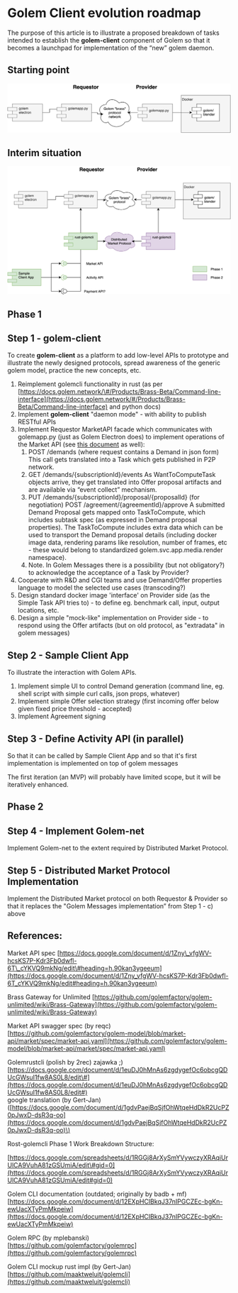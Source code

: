 # Golem Client evolution roadmap

The purpose of this article is to illustrate a proposed breakdown of tasks intended to establish the **golem-client** component of Golem so that it becomes a launchpad for implementation of the “new” golem daemon.

## Starting point

![](../.gitbook/assets/0%20%282%29.png)

## Interim situation

![](../.gitbook/assets/1%20%283%29.png)

## Phase 1

## Step 1 - golem-client

To create **golem-client** as a platform to add low-level APIs to prototype and illustrate the newly designed protocols, spread awareness of the generic golem model, practice the new concepts, etc.

1. Reimplement golemcli functionality in rust \(as per [https://docs.golem.network/\#/Products/Brass-Beta/Command-line-interface](https://docs.golem.network/#/Products/Brass-Beta/Command-line-interface) and python docs\)
2. Implement **golem-client** "daemon mode" - with ability to publish RESTful APIs
3. Implement Requestor MarketAPI facade which communicates with golemapp.py \(just as Golem Electron does\) to implement operations of the Market API \(see [this document](https://docs.google.com/document/d/1WFC-SNaD8LQfm2h_YgpH4zHFmyFAmwAr0dHurm3uGaE/edit?usp=sharing) as well\):
   1. POST /demands \(where request contains a Demand in json form\) This call gets translated into a Task which gets published in P2P network.
   2. GET /demands/{subscriptionId}/events As WantToComputeTask objects arrive, they get translated into Offer proposal artifacts and are available via “event collect” mechanism.
   3. PUT /demands/{subscriptionId}/proposal/{proposalId} \(for negotiation\) POST /agreement/{agreementId}/approve A submitted Demand Proposal gets mapped onto TaskToCompute, which includes subtask spec \(as expressed in Demand proposal properties\). The TaskToCompute includes extra data which can be used to transport the Demand proposal details \(including docker image data, rendering params like resolution, number of frames, etc - these would belong to standardized golem.svc.app.media.render namespace\).
   4. Note. In Golem Messages there is a possibility \(but not obligatory?\) to acknowledge the acceptance of a Task by Provider?
4. Cooperate with R&D and CGI teams and use Demand/Offer properties language to model the selected use cases \(transcoding?\)
5. Design standard docker image 'interface' on Provider side \(as the Simple Task API tries to\) - to define eg. benchmark call, input, output locations, etc.
6. Design a simple "mock-like" implementation on Provider side - to respond using the Offer artifacts \(but on old protocol, as "extradata" in golem messages\)

## Step 2 - Sample Client App

To illustrate the interaction with Golem APIs.

1. Implement simple UI to control Demand generation \(command line, eg. shell script with simple curl calls, json props, whatever\)
2. Implement simple Offer selection strategy \(first incoming offer below given fixed price threshold - accepted\)
3. Implement Agreement signing

## Step 3 - Define Activity API \(in parallel\)

So that it can be called by Sample Client App and so that it's first implementation is implemented on top of golem messages

The first iteration \(an MVP\) will probably have limited scope, but it will be iteratively enhanced.

## Phase 2

## Step 4 - Implement Golem-net

Implement Golem-net to the extent required by Distributed Market Protocol.

## Step 5 - Distributed Market Protocol Implementation

Implement the Distributed Market protocol on both Requestor & Provider so that it replaces the "Golem Messages implementation” from Step 1 - c\) above

## References:

Market API spec [https://docs.google.com/document/d/1Zny\_vfgWV-hcsKS7P-Kdr3Fb0dwfl-6T\_cYKVQ9mkNg/edit\#heading=h.90kan3ygeeum](https://docs.google.com/document/d/1Zny_vfgWV-hcsKS7P-Kdr3Fb0dwfl-6T_cYKVQ9mkNg/edit#heading=h.90kan3ygeeum)

Brass Gateway for Unlimited [https://github.com/golemfactory/golem-unlimited/wiki/Brass-Gateway](https://github.com/golemfactory/golem-unlimited/wiki/Brass-Gateway)

Market API swagger spec \(by reqc\) [https://github.com/golemfactory/golem-model/blob/market-api/market/spec/market-api.yaml](https://github.com/golemfactory/golem-model/blob/market-api/market/spec/market-api.yaml)

Golemrustcli \(polish by 2rec\) zajawka ;\) [https://docs.google.com/document/d/1euDJ0hMnAs6zgdygefOc6obcgQDUcGWsuI1fw8AS0L8/edit\#](https://docs.google.com/document/d/1euDJ0hMnAs6zgdygefOc6obcgQDUcGWsuI1fw8AS0L8/edit#)  
google translation \(by Gert-Jan\) \([https://docs.google.com/document/d/1gdvPaejBqSjfOhWtqeHdDkR2UcPZ0pJwxD-dsR3q-oo](https://docs.google.com/document/d/1gdvPaejBqSjfOhWtqeHdDkR2UcPZ0pJwxD-dsR3q-oo)\)

Rost-golemcli Phase 1 Work Breakdown Structure:

[https://docs.google.com/spreadsheets/d/1RGGj8ArXySmYVywczyXRAqiUrUlCA9VuhA81zGSUmiA/edit\#gid=0](https://docs.google.com/spreadsheets/d/1RGGj8ArXySmYVywczyXRAqiUrUlCA9VuhA81zGSUmiA/edit#gid=0)

Golem CLI documentation \(outdated; originally by badb + mf\)  
[https://docs.google.com/document/d/12EXpHCIBkqJ37nIPGCZEc-bgKn-ewUacXTyPmMkpeiw](https://docs.google.com/document/d/12EXpHCIBkqJ37nIPGCZEc-bgKn-ewUacXTyPmMkpeiw)

Golem RPC \(by mplebanski\)  
[https://github.com/golemfactory/golemrpc](https://github.com/golemfactory/golemrpc)

Golem CLI mockup rust impl \(by Gert-Jan\)  
[https://github.com/maaktweluit/golemcli](https://github.com/maaktweluit/golemcli)

